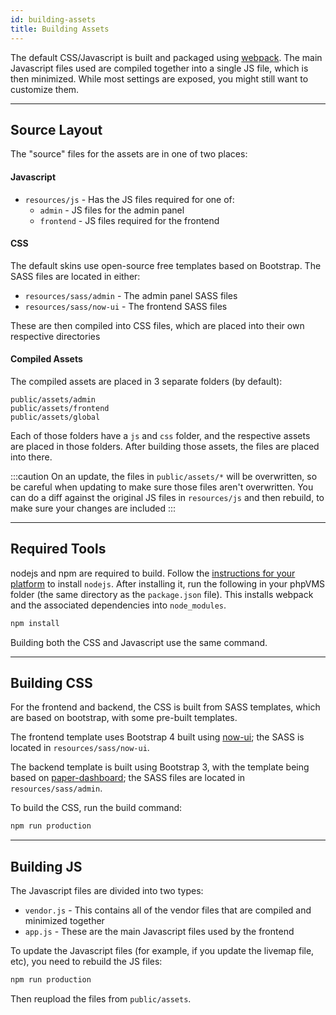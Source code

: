 ```yaml
---
id: building-assets
title: Building Assets
---
```


The default CSS/Javascript is built and packaged using [webpack](https://webpack.js.org/). The main Javascript files used are compiled together into a single JS file, which is then minimized. While most settings are exposed, you might still want to customize them.

---

## Source Layout

The "source" files for the assets are in one of two places:

#### Javascript

- `resources/js` - Has the JS files required for one of:
  - `admin` - JS files for the admin panel
  - `frontend` - JS files required for the frontend


#### CSS

The default skins use open-source free templates based on Bootstrap. The SASS files are located in either:

- `resources/sass/admin` - The admin panel SASS files
- `resources/sass/now-ui` - The frontend SASS files

These are then compiled into CSS files, which are placed into their own respective directories

#### Compiled Assets

The compiled assets are placed in 3 separate folders (by default):

```
public/assets/admin
public/assets/frontend
public/assets/global
```

Each of those folders have a `js` and `css` folder, and the respective assets are placed in those folders. After building those assets, the files are placed into there.

:::caution
On an update, the files in `public/assets/*` will be overwritten, so be careful when updating to make sure those files aren't overwritten. You can do a diff against the original JS files in `resources/js` and then rebuild, to make sure your changes are included
:::

---

## Required Tools

nodejs and npm are required to build. Follow the [instructions for your platform](https://nodejs.org/en/download/) to install `nodejs`. After installing it, run the following in your phpVMS folder (the same directory as the `package.json` file). This installs webpack and the associated dependencies into `node_modules`.

```bash
npm install
```

Building both the CSS and Javascript use the same command.

---

## Building CSS

For the frontend and backend, the CSS is built from SASS templates, which are based on bootstrap, with some pre-built templates.

The frontend template uses Bootstrap 4 built using [now-ui](https://demos.creative-tim.com/now-ui-kit/index.html); the SASS is located in `resources/sass/now-ui`.

The backend template is built using Bootstrap 3, with the template being based on [paper-dashboard](https://www.creative-tim.com/product/paper-dashboard); the SASS files are located in `resources/sass/admin`.

To build the CSS, run the build command:

```bash
npm run production
```

---

## Building JS

The Javascript files are divided into two types:

- `vendor.js` - This contains all of the vendor files that are compiled and minimized together
- `app.js` - These are the main Javascript files used by the frontend

To update the Javascript files (for example, if you update the livemap file, etc), you need to rebuild the JS files:

```bash
npm run production
```

Then reupload the files from `public/assets`.